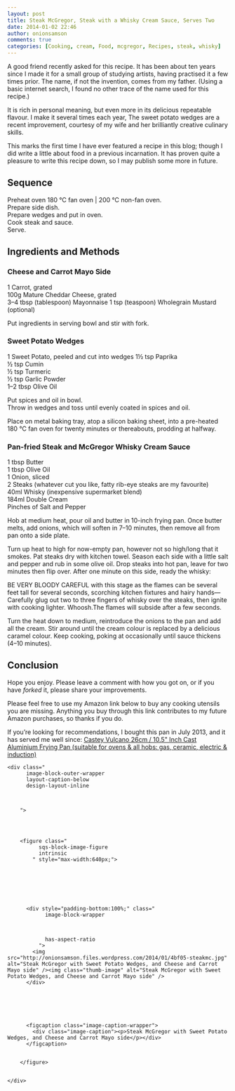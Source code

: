 ```yaml
---
layout: post
title: Steak McGregor, Steak with a Whisky Cream Sauce, Serves Two
date: 2014-01-02 22:46
author: onionsamson
comments: true
categories: [Cooking, cream, Food, mcgregor, Recipes, steak, whisky]
---
```

<p>A good friend recently asked for this recipe. It has been about ten years since I made it for a small group of studying artists, having practised it a few times prior. The name, if not the invention, comes from my father. (Using a basic internet search, I found no other trace of the name used for this recipe.)</p>

<p>It is rich in personal meaning, but even more in its delicious repeatable flavour. I make it several times each year, The sweet potato wedges are a recent improvement, courtesy of my wife and her brilliantly creative culinary skills.</p>

<p>This marks the first time I have ever featured a recipe in this blog; though I did write a little about food in a previous incarnation. It has proven quite a pleasure to write this recipe down, so I may publish some more in future. </p>

<h2 id="sequence">Sequence</h2>

<p>Preheat oven 180 ℃ fan oven | 200 ℃ non-fan oven. <br />
Prepare side dish. <br />
Prepare wedges and put in oven. <br />
Cook steak and sauce. <br />
Serve.</p>

<h2 id="ingredientsandmethods">Ingredients and Methods</h2>

<h3 id="cheeseandcarrotmayoside">Cheese and Carrot Mayo Side</h3>

<p>1 Carrot, grated <br />
100g Mature Cheddar Cheese, grated <br />
3–4 tbsp (tablespoon) Mayonnaise
1 tsp (teaspoon) Wholegrain Mustard (optional) </p>

<p>Put ingredients in serving bowl and stir with fork.</p>

<h3 id="sweetpotatowedges">Sweet Potato Wedges</h3>

<p>1 Sweet Potato, peeled and cut into wedges
1½ tsp Paprika <br />
½ tsp Cumin <br />
½ tsp Turmeric <br />
½ tsp Garlic Powder <br />
1–2 tbsp Olive Oil</p>

<p>Put spices and oil in bowl. <br />
Throw in wedges and toss until evenly coated in spices and oil.</p>

<p>Place on metal baking tray, atop a silicon baking sheet, into a pre-heated 180 ℃ fan oven for twenty minutes or thereabouts, prodding at halfway.  </p>

<h3 id="panfriedsteakandmcgregorwhiskycreamsauce">Pan-fried Steak and McGregor Whisky Cream Sauce</h3>

<p>1 tbsp Butter <br />
1 tbsp Olive Oil <br />
1 Onion, sliced <br />
2 Steaks (whatever cut you like, fatty rib-eye steaks are my favourite) <br />
40ml Whisky (inexpensive supermarket blend) <br />
184ml Double Cream <br />
Pinches of Salt and Pepper</p>

<p>Hob at medium heat, pour oil and butter in 10-inch frying pan. Once butter melts, add onions, which will soften in 7–10 minutes, then remove all from pan onto a side plate.</p>

<p>Turn up heat to high for now-empty pan, however not so high/long that it smokes. Pat steaks dry with kitchen towel. Season each side with a little salt and pepper and rub in some olive oil. Drop steaks into hot pan, leave for two minutes then flip over. After one minute on this side, ready the whisky:</p>

<p>BE VERY BLOODY CAREFUL with this stage as the flames can be several feet tall for several seconds, scorching kitchen fixtures and hairy hands—Carefully glug out two to three fingers of whisky over the steaks, then ignite with cooking lighter. Whoosh.The flames will subside after a few seconds.</p>

<p>Turn the heat down to medium, reintroduce the onions to the pan and add all the cream. Stir around until the cream colour is replaced by a delicious caramel colour. Keep cooking, poking at occasionally until sauce thickens (4–10 minutes).</p>

<h2 id="conclusion">Conclusion</h2>

<p>Hope you enjoy. Please leave a comment with how you got on, or if you have <em>forked</em> it, please share your improvements.</p>

<p>Please feel free to use my Amazon link below to buy any cooking utensils you are missing. Anything you buy through this link contributes to my future Amazon purchases, so thanks if you do.</p>

<p>If you’re looking for recommendations, I bought this pan in July 2013, and it has served me well since: <a href="http://www.amazon.co.uk/gp/product/B006DJTXT6/ref=as_li_ss_tl?ie=UTF8&amp;camp=1634&amp;creative=19450&amp;creativeASIN=B006DJTXT6&amp;linkCode=as2&amp;tag=ibsimpson-21">Castey Vulcano 26cm / 10.5" Inch Cast Aluminium Frying Pan (suitable for ovens &amp; all hobs: gas, ceramic, electric &amp; induction)</a><img src="http://ir-uk.amazon-adsystem.com/e/ir?t=ibsimpson-21&amp;l=as2&amp;o=2&amp;a=B006DJTXT6" width="1" height="1" border="0" alt="" style="border:none !important;margin:0!important;" /></p>







 

  
  
    <div class="
          image-block-outer-wrapper
          layout-caption-below
          design-layout-inline
          
          
          
        ">

      

      
        <figure class="
              sqs-block-image-figure
              intrinsic
            " style="max-width:640px;">
          
        
        

        
          
            
          <div style="padding-bottom:100%;" class="
                image-block-wrapper
                
          
        
                has-aspect-ratio
              ">
            <img src="http://onionsamson.files.wordpress.com/2014/01/4bf05-steakmc.jpg" alt="Steak McGregor with Sweet Potato Wedges, and Cheese and Carrot Mayo side" /><img class="thumb-image" alt="Steak McGregor with Sweet Potato Wedges, and Cheese and Carrot Mayo side" />
          </div>
        
          
        

        
          
          <figcaption class="image-caption-wrapper">
            <div class="image-caption"><p>Steak McGregor with Sweet Potato Wedges, and Cheese and Carrot Mayo side</p></div>
          </figcaption>
        
      
        </figure>
      

    </div>
